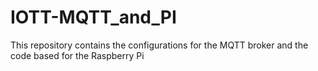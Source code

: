 # IOTT-MQTT_and_PI
This repository contains the configurations for the MQTT broker and the code based for the Raspberry Pi
